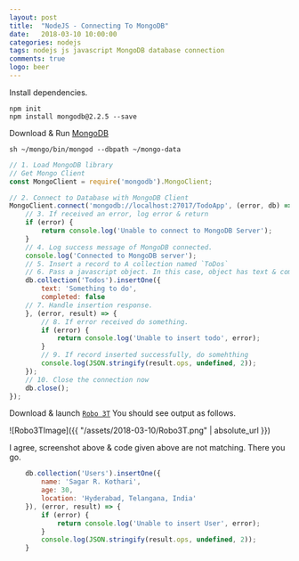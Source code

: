 ```yaml
---
layout: post
title:  "NodeJS - Connecting To MongoDB"
date:   2018-03-10 10:00:00
categories: nodejs
tags: nodejs js javascript MongoDB database connection
comments: true
logo: beer
---
```


Install dependencies.

```
npm init
npm install mongodb@2.2.5 --save
```

Download & Run [MongoDB](https://www.mongodb.com/download-center#community)

```
sh ~/mongo/bin/mongod --dbpath ~/mongo-data
```


```javascript
// 1. Load MongoDB library
// Get Mongo Client
const MongoClient = require('mongodb').MongoClient;

// 2. Connect to Database with MongoDB Client
MongoClient.connect('mongodb://localhost:27017/TodoApp', (error, db) => {
    // 3. If received an error, log error & return
    if (error) {
        return console.log('Unable to connect to MongoDB Server');
    }
    // 4. Log success message of MongoDB connected.
    console.log('Connected to MongoDB server');
    // 5. Insert a record to A collection named `ToDos`
    // 6. Pass a javascript object. In this case, object has text & completed.
    db.collection('Todos').insertOne({
        text: 'Something to do',
        completed: false
    // 7. Handle insertion response.
    }, (error, result) => {
        // 8. If error received do something.
        if (error) {
            return console.log('Unable to insert todo', error);
        }
        // 9. If record inserted successfully, do somehthing
        console.log(JSON.stringify(result.ops, undefined, 2));
    });
    // 10. Close the connection now
    db.close();
});
```


Download & launch [`Robo 3T`](https://robomongo.org/download)
You should see output as follows.

![Robo3TImage]({{ "/assets/2018-03-10/Robo3T.png" | absolute_url }})

I agree, screenshot above & code given above are not matching.
There you go.

```javascript
    db.collection('Users').insertOne({
        name: 'Sagar R. Kothari',
        age: 30,
        location: 'Hyderabad, Telangana, India'
    }), (error, result) => {
        if (error) {
            return console.log('Unable to insert User', error);
        }
        console.log(JSON.stringify(result.ops, undefined, 2));
    }
```